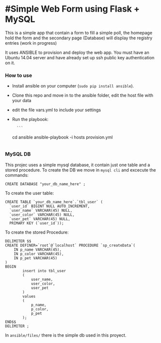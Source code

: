 #Simple Web Form using Flask + MySQL
===================================

This is a simple app that contain a form to fill a simple poll, the homepage hold 
the form and the secondary page (Database) will display the registry entries (work in progress)

It uses ANSIBLE to provision and deploy the web app. You must have an Ubuntu 14.04 server 
and have already set up ssh public key authentication on it.

### How to use

- Install ansible on your computer (`sudo pip install ansible`).
- Clone this repo and move in to the ansible folder, edit the host file with your data
- edit the file vars.yml to include your settings
- Run the playbook:

        ```
	cd ansible
	ansible-playbook -i hosts provision.yml
	```

### MySQL DB

This projec uses a simple mysql database, it contain just one table and a stored procedure.
To create the DB we move in `mysql cli` and excecute the commands:

`CREATE DATABASE "your_db_name_here" ;`

To create the user table:

```
CREATE TABLE `your_db_name_here`.`tbl_user` (
  `user_id` BIGINT NULL AUTO_INCREMENT,
  `user_name` VARCHAR(45) NULL,
  `user_color` VARCHAR(45) NULL,
  `user_pet` VARCHAR(45) NULL,
  PRIMARY KEY (`user_id`));
```
To create the stored Procedure:
```
DELIMITER $$
CREATE DEFINER=`root`@`localhost` PROCEDURE `sp_createData`(
    IN p_name VARCHAR(45),
    IN p_color VARCHAR(45),
    IN p_pet VARCHAR(45)
)
BEGIN 
        insert into tbl_user
        (
            user_name,
            user_color,
            user_pet
        )
        values
        (
            p_name,
            p_color,
            p_pet
        );
END$$
DELIMITER ;
```

In `ansible/files/` there is the simple db used in this proyect.
